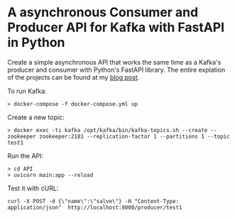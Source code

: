 # A asynchronous Consumer and Producer API for Kafka with FastAPI in Python

Create a simple asynchronous API that works the same time as a Kafka's producer and consumer with Python's FastAPI library. The entire explation of the projects can be found at my [blog post](https://vinybrasil.github.io/portfolio/kafkafastapiasync/).

To run Kafka:
```
> docker-compose -f docker-compose.yml up
```

Create a new topic:
```
> docker exec -ti kafka /opt/kafka/bin/kafka-topics.sh --create --zookeeper zookeeper:2181 --replication-factor 1 --partitions 1 --topic test1
```

Run the API:
```
> cd API
> uvicorn main:app --reload
```

Test it with cURL:
```
curl -X POST -d {\"name\":\"salve\"} -H "Content-Type: application/json"  http://localhost:8000/producer/test1
```